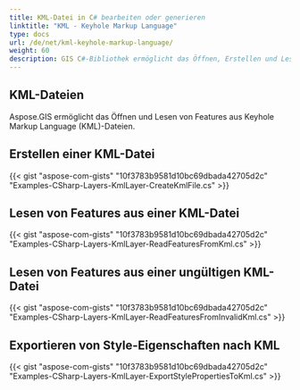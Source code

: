 ```yaml
---
title: KML-Datei in C# bearbeiten oder generieren
linktitle: "KML - Keyhole Markup Language"
type: docs
url: /de/net/kml-keyhole-markup-language/
weight: 60
description: GIS C#-Bibliothek ermöglicht das Öffnen, Erstellen und Lesen von Features aus Keyhole Markup Language (KML)-Dateien.
---
```


## **KML-Dateien**
Aspose.GIS ermöglicht das Öffnen und Lesen von Features aus Keyhole Markup Language (KML)-Dateien.
## **Erstellen einer KML-Datei**
{{< gist "aspose-com-gists" "10f3783b9581d10bc69dbada42705d2c" "Examples-CSharp-Layers-KmlLayer-CreateKmlFile.cs" >}}
## **Lesen von Features aus einer KML-Datei**
{{< gist "aspose-com-gists" "10f3783b9581d10bc69dbada42705d2c" "Examples-CSharp-Layers-KmlLayer-ReadFeaturesFromKml.cs" >}}
## **Lesen von Features aus einer ungültigen KML-Datei**
{{< gist "aspose-com-gists" "10f3783b9581d10bc69dbada42705d2c" "Examples-CSharp-Layers-KmlLayer-ReadFeaturesFromInvalidKml.cs" >}}
## **Exportieren von Style-Eigenschaften nach KML**
{{< gist "aspose-com-gists" "10f3783b9581d10bc69dbada42705d2c" "Examples-CSharp-Layers-KmlLayer-ExportStylePropertiesToKml.cs" >}}

